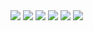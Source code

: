 
<img src="https://github.com/shawnco411/C-programming/blob/master/2016/img/20160401.png">

<img src="https://github.com/shawnco411/C-programming/blob/master/2016/img/20160402.png">

<img src="https://github.com/shawnco411/C-programming/blob/master/2016/img/20160901.png">

<img src="https://github.com/shawnco411/C-programming/blob/master/2016/img/20160902.png">

<img src="https://github.com/shawnco411/C-programming/blob/master/2016/img/20161201.png">

<img src="https://github.com/shawnco411/C-programming/blob/master/2016/img/20161202.png">
